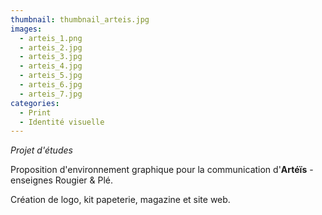 ```yaml
---
thumbnail: thumbnail_arteis.jpg
images:
  - arteis_1.png
  - arteis_2.jpg
  - arteis_3.jpg
  - arteis_4.jpg
  - arteis_5.jpg
  - arteis_6.jpg
  - arteis_7.jpg
categories:
  - Print
  - Identité visuelle
---
```


*Projet d'études* 

Proposition d'environnement graphique pour la communication d'**Artéïs** - enseignes Rougier & Plé.

Création de logo, kit papeterie, magazine et site web.